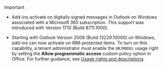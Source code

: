   > [!IMPORTANT]
  >
  > - Add-ins activate on digitally signed messages in Outlook on Windows associated with a Microsoft 365 subscription. This support was introduced with Version 1710 (Build 8711.1000).
  >
  > - Starting with Outlook Version 2008 (Build 13229.10000) on Windows, add-ins can now activate on IRM-protected items. To turn on this capability, a tenant administrator must enable the `OBJMODEL` usage right by setting the **Allow programmatic access** custom policy option in Office. For further guidance, see [Usage rights and descriptions](/azure/information-protection/configure-usage-rights).

